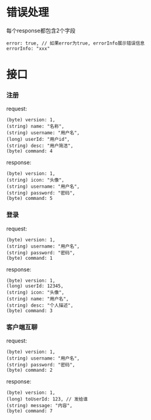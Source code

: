 # 错误处理
每个response都包含2个字段

    error: true, // 如果error为true, errorInfo展示错误信息
    errorInfo: "xxx" 
# 接口 
### 注册
request:
    
    (byte) version: 1, 
    (string) name: "名称", 
    (string) username: "用户名", 
    (long) userId: "用户id", 
    (string) desc: "用户简洁", 
    (byte) command: 4
    
response:

    (byte) version: 1, 
    (string) icon: "头像", 
    (string) username: "用户名", 
    (string) password: "密码", 
    (byte) command: 5    
### 登录
request:
    
    (byte) version: 1, 
    (string) username: "用户名", 
    (string) password: "密码", 
    (byte) command: 1
    
response:

    (byte) version: 1, 
    (long) userId: 12345,
    (string) icon: "头像", 
    (string) name: "用户名", 
    (string) desc: "个人描述",
    (byte) command: 3    
### 客户端互聊
request:
    
    (byte) version: 1, 
    (string) username: "用户名", 
    (string) password: "密码", 
    (byte) command: 2
    
response:

    (byte) version: 1, 
    (long) toUserId: 123, // 发给谁 
    (string) message: "内容", 
    (byte) command: 7   